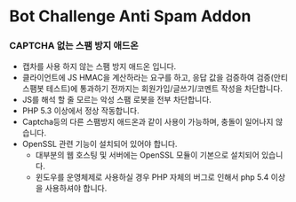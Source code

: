 # Bot Challenge Anti Spam Addon
### CAPTCHA 없는 스팸 방지 애드온
- 캡차를 사용 하지 않는 스팸 방지 애드온 입니다.
- 클라이언트에 JS HMAC을 계산하라는 요구를 하고, 응답 값을 검증하여 검증(안티 스팸봇 테스트)에 통과하기 전까지는 회원가입/글쓰기/코멘트 작성을 차단합니다.
- JS를 해석 할 줄 모르는 악성 스팸 로봇을 전부 차단합니다.
- PHP 5.3 이상에서 정상 작동합니다.
- Captcha등의 다른 스팸방지 애드온과 같이 사용이 가능하며, 충돌이 일어나지 않습니다.
- OpenSSL 관련 기능이 설치되어 있어야 합니다.
  - 대부분의 웹 호스팅 및 서버에는 OpenSSL 모듈이 기본으로 설치되어 있습니다.
  - 윈도우를 운영체제로 사용하실 경우 PHP 자체의 버그로 인해서 php 5.4 이상을 사용하셔야 합니다.
